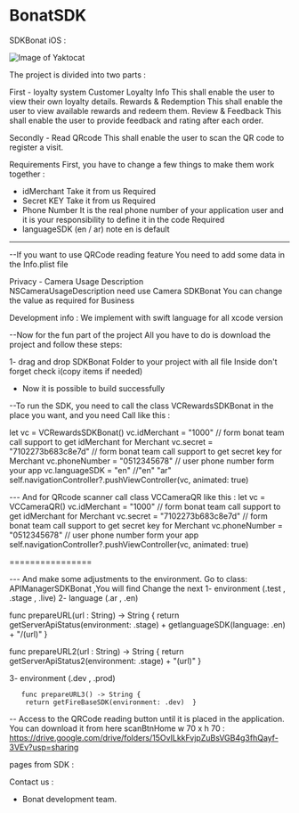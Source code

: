 # BonatSDK
SDKBonat iOS : 


![Image of Yaktocat](https://octodex.github.com/images/yaktocat.png)


The project is divided into two parts : 

First - loyalty system
Customer Loyalty Info
This shall enable the user to view their own loyalty details.
Rewards & Redemption
This shall enable the user to view available rewards and redeem them.
Review & Feedback
This shall enable the user to provide feedback and rating after each order.

Secondly - Read QRcode
This shall enable the user to scan the QR code to register a visit.


Requirements
 First, you have to change a few things to make them work together :


- idMerchant  Take it from us Required
- Secret KEY Take it from us Required
- Phone Number It is the real phone number of your application user and it is your responsibility to define it in the code Required
- languageSDK (en / ar)  note en is default 

______

--If you want to use QRCode reading feature
You need to add some data in the Info.plist file

 Privacy - Camera Usage Description  
<key>NSCameraUsageDescription</key>
    <string>need use Camera SDKBonat</string>
You can change the value as required for Business









Development info : 
We implement with swift language for all xcode version 

 

--Now for the fun part of the project
All you have to do is download the project and follow these steps:
 
1- ​​drag and drop SDKBonat Folder to your project with all file Inside
 don't forget check i(copy items if needed)









- Now it is possible to build successfully 



--To run the SDK, you need to call the class VCRewardsSDKBonat in the place you want, and you need
Call like this : 

   let vc = VCRewardsSDKBonat()
        vc.idMerchant = "1000" // form bonat team call support to get idMerchant for Merchant
        vc.secret = "7102273b683c8e7d"  // form bonat team call support to get secret key for Merchant
        vc.phoneNumber = "0512345678" // user phone number form your app
        vc.languageSDK = "en"  //"en" "ar"
        self.navigationController?.pushViewController(vc, animated: true)





 
--- And for QRcode scanner call class VCCameraQR like this : 
   let vc = VCCameraQR()
        vc.idMerchant = "1000" // form bonat team call support to get idMerchant for Merchant
        vc.secret = "7102273b683c8e7d"  // form bonat team call support to get secret key for Merchant
        vc.phoneNumber = "0512345678" // user phone number form your app
        self.navigationController?.pushViewController(vc, animated: true)

 
 
================


--- And make some adjustments to the environment. Go to class: APIManagerSDKBonat ,You will find
Change the next
1-  environment (.test , .stage , .live)
2-  language (.ar , .en)
 
  
  func prepareURL(url : String) -> String {
        return getServerApiStatus(environment: .stage) + getlanguageSDK(language: .en)  + "/\(url)"   }

 func prepareURL2(url : String) -> String {
        return getServerApiStatus2(environment: .stage)  + "\(url)"  }

3- environment (.dev , .prod)

       func prepareURL3() -> String {
        return getFireBaseSDK(environment: .dev)  }
 
    





-- Access to the QRCode reading button until it is placed in the application. You can download it from here scanBtnHome w 70 x h 70 : 
https://drive.google.com/drive/folders/15OvILkkFvjpZuBsVGB4g3fhQayf-3VEv?usp=sharing

















pages from SDK : 






Contact us : 
- Bonat development team.

